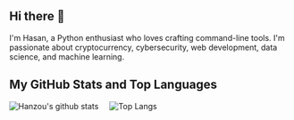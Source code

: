## Hi there 👋
I'm Hasan, a Python enthusiast who loves crafting command-line tools. I'm passionate about cryptocurrency, cybersecurity, web development, data science, and machine learning.

## My GitHub Stats and Top Languages
![Hanzou's github stats](https://github-readme-stats.vercel.app/api?username=CryptoAirdropHindi&show_icons=true&theme=tokyonight)&nbsp;&nbsp;&nbsp;&nbsp;&nbsp;![Top Langs](https://github-readme-stats.vercel.app/api/top-langs/?username=CryptoAirdropHindi&layout=donut&theme=tokyonight&show_icons=true)

<!--
**CryptoAirdropHindi/CryptoAirdropHindi** is a ✨ _special_ ✨ repository because its `README.md` (this file) appears on your GitHub profile.

Here are some ideas to get you started:

- 🔭 I’m currently working on ...
- 🌱 I’m currently learning ...
- 👯 I’m looking to collaborate on ...
- 🤔 I’m looking for help with ...
- 💬 Ask me about ...
- 📫 How to reach me: ...
- 😄 Pronouns: ...
- ⚡ Fun fact: ...
-->
